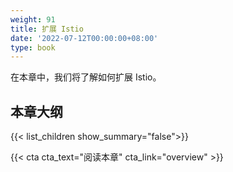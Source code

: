 ```yaml
---
weight: 91
title: 扩展 Istio
date: '2022-07-12T00:00:00+08:00'
type: book
---
```


在本章中，我们将了解如何扩展 Istio。

## 本章大纲

{{< list_children show_summary="false">}}

{{< cta cta_text="阅读本章" cta_link="overview" >}}
